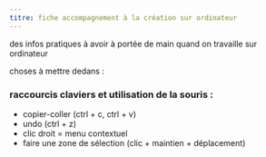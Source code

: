 ```yaml
---
titre: fiche accompagnement à la création sur ordinateur
---
```


des infos pratiques à avoir à portée de main quand on travaille sur ordinateur

choses à mettre dedans :
### raccourcis claviers et utilisation de la souris :
- copier-coller (ctrl + c, ctrl + v)
- undo (ctrl + z)
- clic droit = menu contextuel
- faire une zone de sélection (clic + maintien + déplacement)
